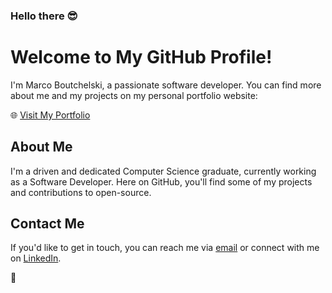 ### Hello there 😎

<!--
**marcohool/marcohool** is a ✨ _special_ ✨ repository because its `README.md` (this file) appears on your GitHub profile.

Here are some ideas to get you started:

- 🔭 I’m currently working on ...
- 🌱 I’m currently learning ...
- 👯 I’m looking to collaborate on ...
- 🤔 I’m looking for help with ...
- 💬 Ask me about ...
- 📫 How to reach me: ...
- 😄 Pronouns: ...
- ⚡ Fun fact: ...
-->



# Welcome to My GitHub Profile!

I'm Marco Boutchelski, a passionate software developer. You can find more about me and my projects on my personal portfolio website:

🌐 [Visit My Portfolio](https://www.marcoboutchelski.com)

## About Me

I'm a driven and dedicated Computer Science graduate, currently working as a Software Developer. Here on GitHub, you'll find some of my projects and contributions to open-source.

## Contact Me

If you'd like to get in touch, you can reach me via [email](mailto:marco.boutchelski@gmail.com) or connect with me on [LinkedIn](https://www.linkedin.com/in/marco-b-3244b21a5).

💪
